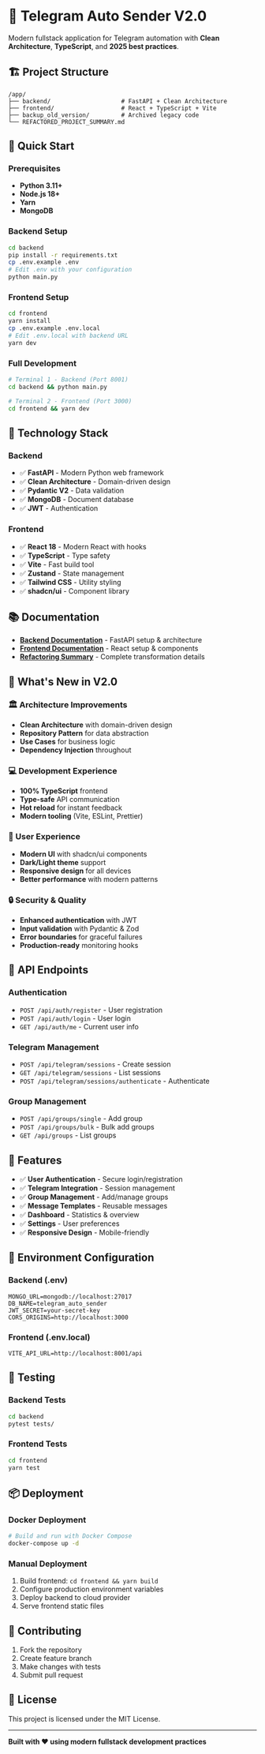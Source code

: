 # 🚀 Telegram Auto Sender V2.0

Modern fullstack application for Telegram automation with **Clean Architecture**, **TypeScript**, and **2025 best practices**.

## 🏗️ Project Structure

```
/app/
├── backend/                    # FastAPI + Clean Architecture
├── frontend/                   # React + TypeScript + Vite
├── backup_old_version/         # Archived legacy code
└── REFACTORED_PROJECT_SUMMARY.md
```

## 🚀 Quick Start

### Prerequisites
- **Python 3.11+**
- **Node.js 18+** 
- **Yarn**
- **MongoDB**

### Backend Setup
```bash
cd backend
pip install -r requirements.txt
cp .env.example .env
# Edit .env with your configuration
python main.py
```

### Frontend Setup  
```bash
cd frontend
yarn install
cp .env.example .env.local
# Edit .env.local with backend URL
yarn dev
```

### Full Development
```bash
# Terminal 1 - Backend (Port 8001)
cd backend && python main.py

# Terminal 2 - Frontend (Port 3000)
cd frontend && yarn dev
```

## 🎯 Technology Stack

### Backend
- ✅ **FastAPI** - Modern Python web framework
- ✅ **Clean Architecture** - Domain-driven design
- ✅ **Pydantic V2** - Data validation
- ✅ **MongoDB** - Document database
- ✅ **JWT** - Authentication

### Frontend  
- ✅ **React 18** - Modern React with hooks
- ✅ **TypeScript** - Type safety
- ✅ **Vite** - Fast build tool
- ✅ **Zustand** - State management
- ✅ **Tailwind CSS** - Utility styling
- ✅ **shadcn/ui** - Component library

## 📚 Documentation

- **[Backend Documentation](./backend/README.md)** - FastAPI setup & architecture
- **[Frontend Documentation](./frontend/README.md)** - React setup & components
- **[Refactoring Summary](./REFACTORED_PROJECT_SUMMARY.md)** - Complete transformation details

## 🎉 What's New in V2.0

### 🏛️ Architecture Improvements
- **Clean Architecture** with domain-driven design
- **Repository Pattern** for data abstraction
- **Use Cases** for business logic
- **Dependency Injection** throughout

### 💻 Development Experience
- **100% TypeScript** frontend
- **Type-safe** API communication
- **Hot reload** for instant feedback
- **Modern tooling** (Vite, ESLint, Prettier)

### 🎨 User Experience
- **Modern UI** with shadcn/ui components
- **Dark/Light theme** support
- **Responsive design** for all devices
- **Better performance** with modern patterns

### 🔒 Security & Quality
- **Enhanced authentication** with JWT
- **Input validation** with Pydantic & Zod
- **Error boundaries** for graceful failures
- **Production-ready** monitoring hooks

## 🚀 API Endpoints

### Authentication
- `POST /api/auth/register` - User registration
- `POST /api/auth/login` - User login  
- `GET /api/auth/me` - Current user info

### Telegram Management
- `POST /api/telegram/sessions` - Create session
- `GET /api/telegram/sessions` - List sessions
- `POST /api/telegram/sessions/authenticate` - Authenticate

### Group Management
- `POST /api/groups/single` - Add group
- `POST /api/groups/bulk` - Bulk add groups
- `GET /api/groups` - List groups

## 📱 Features

- ✅ **User Authentication** - Secure login/registration
- ✅ **Telegram Integration** - Session management
- ✅ **Group Management** - Add/manage groups
- ✅ **Message Templates** - Reusable messages
- ✅ **Dashboard** - Statistics & overview
- ✅ **Settings** - User preferences
- ✅ **Responsive Design** - Mobile-friendly

## 🔧 Environment Configuration

### Backend (.env)
```env
MONGO_URL=mongodb://localhost:27017
DB_NAME=telegram_auto_sender
JWT_SECRET=your-secret-key
CORS_ORIGINS=http://localhost:3000
```

### Frontend (.env.local)
```env
VITE_API_URL=http://localhost:8001/api
```

## 🧪 Testing

### Backend Tests
```bash
cd backend
pytest tests/
```

### Frontend Tests
```bash
cd frontend
yarn test
```

## 📦 Deployment

### Docker Deployment
```bash
# Build and run with Docker Compose
docker-compose up -d
```

### Manual Deployment
1. Build frontend: `cd frontend && yarn build`
2. Configure production environment variables
3. Deploy backend to cloud provider
4. Serve frontend static files

## 🤝 Contributing

1. Fork the repository
2. Create feature branch
3. Make changes with tests
4. Submit pull request

## 📄 License

This project is licensed under the MIT License.

---

**Built with ❤️ using modern fullstack development practices**